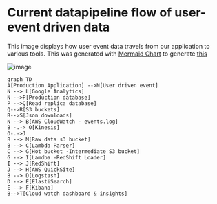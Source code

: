 # Current datapipeline flow of user-event driven data
This image displays how user event data travels from our application to various tools. This was generated with [Mermaid Chart](https://mermaidjs.github.io/) to generate [this](https://mermaidjs.github.io/mermaid-live-editor/#/view/eyJjb2RlIjoiZ3JhcGggVERcbkFbUHJvZHVjdGlvbiBBcHBsaWNhdGlvbl0gLS0-TltVc2VyIGRyaXZlbiBldmVudF1cbk4gLS0-IExbR29vZ2xlIEFuYWx5dGljc11cbk4gLS0-UFtQcm9kdWN0aW9uIGRhdGFiYXNlXVxuUCAtLT5RW1JlYWQgcmVwbGljYSBkYXRhYmFzZV1cblEtLT5SW1MzIGJ1Y2tldHNdXG5SLS0-U1tKc29uIGRvd25sb2Fkc11cbk4gLS0-IEJbQVdTIENsb3VkV2F0Y2ggLSBldmVudHMubG9nXVxuQiAtLi0-IE9bS2luZXNpc11cbk8tLi0-SlxuQiAtLT4gTVtSYXcgZGF0YSBzMyBidWNrZXRdXG5CIC0tPiBDW0xhbWJkYSBQYXJzZXJdXG5DIC0tPiBHW0hvdCBidWNrZXQgLUludGVybWVkaWF0ZSBTMyBidWNrZXRdXG5HIC0tPiBJW0xhbWRiYSAtUmVkU2hpZnQgTG9hZGVyXVxuSSAtLT4gSltSZWRTaGlmdF1cbkogLS0-IEhbQVdTIFF1aWNrU2l0ZV1cbkIgLS0-IERbTG9nc3Rhc2hdXG5EIC0tPiBFW0VsYXN0aVNlYXJjaF1cbkUgLS0-IEZbS2liYW5hXVxuQi0tPlRbQ2xvdWQgd2F0Y2ggZGFzaGJvYXJkICYgaW5zaWdodHNdXG4iLCJtZXJtYWlkIjp7InRoZW1lIjoiZGVmYXVsdCJ9fQ)

![image](https://user-images.githubusercontent.com/5840989/52419390-f939a180-2abd-11e9-8689-416e6e6a7afa.png)

```
graph TD
A[Production Application] -->N[User driven event]
N --> L[Google Analytics]
N -->P[Production database]
P -->Q[Read replica database]
Q-->R[S3 buckets]
R-->S[Json downloads]
N --> B[AWS CloudWatch - events.log]
B -.-> O[Kinesis]
O-.->J
B --> M[Raw data s3 bucket]
B --> C[Lambda Parser]
C --> G[Hot bucket -Intermediate S3 bucket]
G --> I[Lamdba -RedShift Loader]
I --> J[RedShift]
J --> H[AWS QuickSite]
B --> D[Logstash]
D --> E[ElastiSearch]
E --> F[Kibana]
B-->T[Cloud watch dashboard & insights]

```
